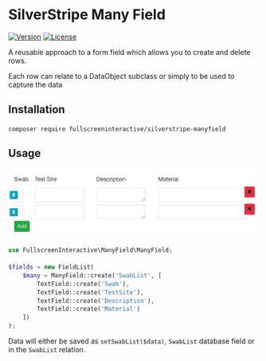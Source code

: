 # SilverStripe Many Field

[![Version](http://img.shields.io/packagist/v/fullscreeninteractive/silverstripe-manyfield.svg)](https://packagist.org/packages/fullscreeninteractive/silverstripe-manyfield)
[![License](http://img.shields.io/packagist/l/fullscreeninteractive/silverstripe-manyfield.svg)](license.md)

A reusable approach to a form field which allows you to create and delete rows.

Each row can relate to a DataObject subclass or simply to be used to capture the
data

## Installation

```
composer require fullscreeninteractive/silverstripe-manyfield
```

## Usage

![Image of Function](https://raw.githubusercontent.com/fullscreeninteractive/silverstripe-manyfield/master/client/img/demo.png)

```php
use FullscreenInteractive\ManyField\ManyField;

$fields = new FieldList(
    $many = ManyField::create('SwabList', [
        TextField::create('Swab'),
        TextField::create('TestSite'),
        TextField::create('Description'),
        TextField::create('Material')
    ])
);
```

Data will either be saved as `setSwabList($data)`, `SwabList` database field or in the `SwabList` relation.

